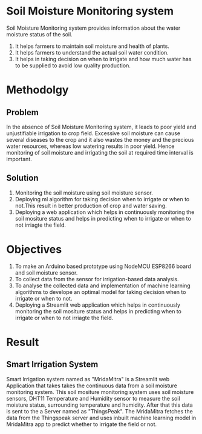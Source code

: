 # Soil Moisture Monitoring system 
Soil Moisture Monitoring system provides information about the water moisture status of the soil.
1.	It helps farmers to maintain soil moisture and health of plants.
2. It helps farmers to understand the actual soil water condition. 
3. It helps in taking decision on when to irrigate and how much water has to be supplied to avoid low quality production.

# Methodolgy
## Problem
In the absence of Soil Moisture Monitoring system, it leads to poor yield and unjustifiable irrigation to crop field. Excessive soil moisture can cause several diseases to the crop and  it also wastes the money and the precious water resources, whereas low watering results in  poor yield. Hence monitoring of soil moisture and irrigating the soil at required time interval is important. 
## Solution
1. Monitoring the soil moisture using soil moisture sensor.
2. Deploying ml algorithm for taking decision when to irrigate or when to not.This result in better production of crop and water saving.
3. Deploying a web application which helps in continuously monitoring the soil mositure status and helps in predicting when to irrigate or when to not irriagte the field. 

# Objectives
1.	To make an Arduino based prototype using NodeMCU ESP8266 board and soil moisture sensor.
2.	To collect data from the sensor for irrigation-based data analysis.
3.	To analyse the collected data and implementation of machine learning algorithms to develope an optimal model for taking decision when to irrigate or when to not.
5.  Deploying a Streamlit web application which helps in continuously monitoring the soil mositure status and helps in predicting when to irrigate or when to not irriagte the field.
# Result
## Smart Irrigation System
Smart Irrigation system named as "MridaMitra" is a Streamlit web Application that takes takes the continuous data from a soil moisture monitoring system. This soil mositure monitoring system uses soil moisture sensors, DHT11 Temperature and Humidity sensor to measure the soil moisture status, surrounding temperature and humidity.
After that this data is sent to the a Server named as "ThingsPeak". The MridaMitra fetches the data from the Thingspeak server and uses inbuilt machine learning model in MridaMitra app to predict whether to irrigate the field or not.
